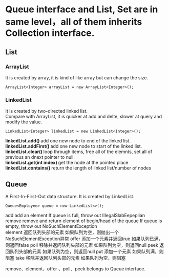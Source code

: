 # Queue interface and List, Set are in same level，all of them inherits Collection interface.   

## List    

### ArrayList    
It is created by array, it is kind of like array but can change the size.    

    ArrayList<Integer> arrayList = new ArrayList<Integer>();


### LinkedList    
It is created by two-directed linked list.       
Compare with ArrayList, it is quicker at add and delte, slower at query and modify the value.     

    LinkedList<Integer> linkedList = new LinkedList<Integer>();

<b> linkedList.add() </b> add one new node to end of the linked list.    
<b> linkedList.addFirst() </b> add one new node to start of the linked list.     
<b> linkedList.clear() </b> loop through items, free all of the elemnts, set all of previous an dnext pointer to null.     
<b> linkedList.get(int index) </b> get the node at the pointed place        
<b> linkedList.contains() </b> return the length of linked list/number of nodes     

## Queue    
A First-In-First-Out data structure. It is created by LinkedList.         

    Queue<Employee> queue = new LinkedList<>();

add        add an element                                           If queue is full, throw out IIIegaISlabEepeplian     
remove     remove and return element of begin/head of the queue     If queue is empty, throw out NoSuchElementException    
element    返回队列头部的元素             如果队列为空，则抛出一个NoSuchElementException异常
offer      添加一个元素并返回true       如果队列已满，则返回false
poll       移除并返问队列头部的元素    如果队列为空，则返回null
peek       返回队列头部的元素             如果队列为空，则返回null
put        添加一个元素                      如果队列满，则阻塞
take       移除并返回队列头部的元素     如果队列为空，则阻塞

remove、element、offer 、poll、peek belongs to Queue interface.       






